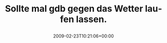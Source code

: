 ---
retweeted: false
source: <a href="http://twitter.com" rel="nofollow">Twitter Web Client</a>
entities:
  hashtags: []
  symbols: []
  user_mentions: []
  urls: []
display_text_range:
- '0'
- '46'
favorite_count: '0'
id_str: '1240402906'
truncated: false
retweet_count: '0'
id: '1240402906'
created_at: Mon Feb 23 10:21:06 +0000 2009
favorited: false
full_text: Sollte mal gdb gegen das Wetter laufen lassen.
lang: de
tags:
- pesos/twitter
date: '2009-02-23T10:21:06+00:00'
src: https://twitter.com/bascht/status/1240402906
original_url: https://twitter.com/bascht/status/1240402906
type: twitter_tweet
text: Sollte mal gdb gegen das Wetter laufen lassen.
title: 'Sollte mal gdb gegen das Wetter laufen lassen.

  '

---